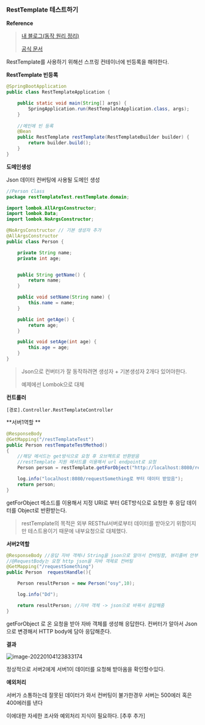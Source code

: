 ### RestTemplate  테스트하기



**Reference**

> [내 블로그(동작 원리 정리)](#)
>
> [공식 문서](#https://spring.io/guides/gs/consuming-rest/)



RestTemplate를 사용하기 위해선 스프링 컨테이너에 빈등록을 해야한다.

**RestTemplate 빈등록**

~~~JAVA
@SpringBootApplication
public class RestTemplateApplication {

	public static void main(String[] args) {
		SpringApplication.run(RestTemplateApplication.class, args);
	}
    
	//메인에 빈 등록
	@Bean
	public RestTemplate restTemplate(RestTemplateBuilder builder) {
		return builder.build();
	}
}
~~~



**도메인생성**

Json 데이터 컨버팅에 사용될 도메인 생성

~~~java
//Person Class
package restTemplateTest.restTemplate.domain;

import lombok.AllArgsConstructor;
import lombok.Data;
import lombok.NoArgsConstructor;

@NoArgsConstructor // 기본 생성자 추가
@AllArgsConstructor
public class Person {

    private String name;
    private int age;


    public String getName() {
        return name;
    }

    public void setName(String name) {
        this.name = name;
    }

    public int getAge() {
        return age;
    }

    public void setAge(int age) {
        this.age = age;
    }
}

~~~

> Json으로 컨버터가 잘 동작하려면 생성자 + 기본생성자 2개다 있어야한다.
>
> 예제에선 Lombok으로 대체



**컨트롤러**

~~~
[경로].Controller.RestTemplateController
~~~

**서버1역할 **

~~~java
@ResponseBody
@GetMapping("/restTemplateTest")
public Person restTempateTestMethod()
{
    //해당 메서드는 get방식으로 요청 후 오브젝트로 반환받음
    //restTemplate 지원 메서드를 이용해서 url endpoint로 요청
    Person person = restTemplate.getForObject("http://localhost:8080/requestSomething",Person.class);

    log.info("localhost:8080/requestSomething로 부터 데이터 받았음");
    return person;
}
~~~

getForObject 메소드를 이용해서 지정 URI로 부터 GET방식으로 요청한 후 응답 데이터를 Object로 반환받는다. 

> restTemplate의 목적은 외부 RESTful서버로부터 데이터를 받아오기 위함이지만 테스트용이기 때문에 내부요청으로 대체했다.

**서버2역할**

~~~JAVA
@ResponseBody //응답 자바 객체나 String을 json으로 알아서 컨버팅함, 뷰리졸버 안부름
//@RequestBody는 요청 http json을 자바 객체로 컨버팅
@GetMapping("/requestSomething")
public Person  requestHandle(){

    Person resultPerson = new Person("osy",10);

    log.info("Dd");

    return resultPerson; //자바 객체 -> json으로 바꿔서 응답해줌
}
~~~

getForObject 로 온 요청을 받아 자바 객체를 생성해 응답한다. 컨버터가 알아서 Json으로 변경해서 HTTP body에 담아 응답해준다.



**결과**

![image-20220104123833174](C:\Users\afrad\AppData\Roaming\Typora\typora-user-images\image-20220104123833174.png)

정상적으로 서버2에게 서버1이 데이터를 요청해 받아옴을 확인할수있다.



**예외처리**

서버가 소통하는데 잘못된 데이터가 와서 컨버팅이 불가한경우 서버는 500에러 혹은 400에러를 낸다

이에대한 자세한 조사와 예외처리 지식이 필요하다. [추후 추가]